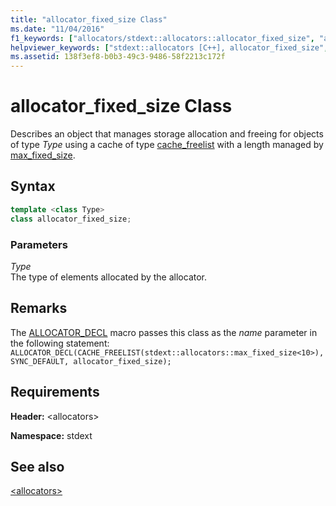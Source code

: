 ```yaml
---
title: "allocator_fixed_size Class"
ms.date: "11/04/2016"
f1_keywords: ["allocators/stdext::allocators::allocator_fixed_size", "allocators/stdext::allocator_fixed_size", "stdext::allocators::allocator_fixed_size"]
helpviewer_keywords: ["stdext::allocators [C++], allocator_fixed_size", "stdext::allocator_fixed_size"]
ms.assetid: 138f3ef8-b0b3-49c3-9486-58f2213c172f
---
```

# allocator_fixed_size Class

Describes an object that manages storage allocation and freeing for objects of type *Type* using a cache of type [cache_freelist](cache-freelist-class.md) with a length managed by [max_fixed_size](max-fixed-size-class.md).

## Syntax

```cpp
template <class Type>
class allocator_fixed_size;
```

### Parameters

*Type*\
The type of elements allocated by the allocator.

## Remarks

The [ALLOCATOR_DECL](allocators-functions.md#allocator_decl) macro passes this class as the *name* parameter in the following statement: `ALLOCATOR_DECL(CACHE_FREELIST(stdext::allocators::max_fixed_size<10>), SYNC_DEFAULT, allocator_fixed_size);`

## Requirements

**Header:** \<allocators>

**Namespace:** stdext

## See also

[\<allocators>](allocators-header.md)
